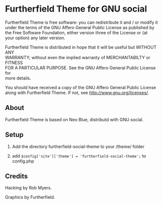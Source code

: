 Furtherfield Theme for GNU social
=================================

Furtherfield Theme is free  software: you can redistribute it and / or modify it  
under the  terms of the GNU Affero General Public License as published by  
the Free Software Foundation,  either version three of the License or (at  
your option) any later version.                                            
                                                                           
Furtherfield Theme is distributed  in hope that  it will be  useful but  WITHOUT ANY  
WARRANTY;  without even the implied warranty of MERCHANTABILTY or FITNESS  
FOR A PARTICULAR PURPOSE.  See the  GNU Affero General Public License for  
more details.                                                              
                                                                           
You should have received a copy of the  GNU Affero General Public License  
along with Furtherfield Theme. If not, see <http://www.gnu.org/licenses/>.            
                                                                           
About
-----

Furtherfield Theme is based on Neo Blue, distributd with GNU social.


Setup
-----

1. Add the directory furtherfield-social-theme to your /theme/ folder

2. add `$config['site']['theme'] = 'furtherfield-social-theme';` to config.php

Credits
-------

Hacking by Rob Myers.

Graphics by Furtherfield.
